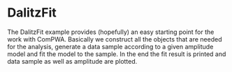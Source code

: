 # DalitzFit
The DalitzFit example provides (hopefully) an easy starting point for the work with ComPWA. Basically we construct all the objects that are needed for the analysis, generate a data sample according to a given amplitude model and fit the model to the sample. In the end the fit result is printed and data sample as well as amplitude are plotted.
